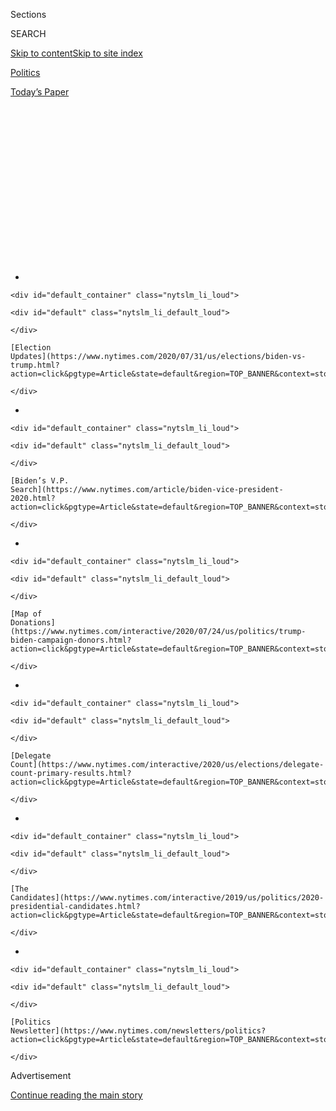 <div id="app">

<div>

<div>

<div>

<div class="NYTAppHideMasthead css-1q2w90k e1suatyy0">

<div class="section css-ui9rw0 e1suatyy2">

<div class="css-eph4ug er09x8g0">

<div class="css-6n7j50">

</div>

<span class="css-1dv1kvn">Sections</span>

<div class="css-10488qs">

<span class="css-1dv1kvn">SEARCH</span>

</div>

[Skip to content](#site-content)[Skip to site
index](#site-index)

</div>

<div id="masthead-section-label" class="css-1wr3we4 eaxe0e00">

[Politics](https://www.nytimes.com/section/politics)

</div>

<div class="css-10698na e1huz5gh0">

</div>

</div>

<div id="masthead-bar-one" class="section hasLinks css-15hmgas e1csuq9d3">

<div class="css-uqyvli e1csuq9d0">

</div>

<div class="css-1uqjmks e1csuq9d1">

</div>

<div class="css-9e9ivx">

[](https://myaccount.nytimes.com/auth/login?response_type=cookie&client_id=vi)

</div>

<div class="css-1bvtpon e1csuq9d2">

[Today’s
Paper](https://www.nytimes.com/section/todayspaper)

</div>

</div>

</div>

</div>

<div data-aria-hidden="false">

<div id="site-content" data-role="main">

<div>

<div class="css-1aor85t" style="opacity:0.000000001;z-index:-1;visibility:hidden">

<div class="css-1hqnpie">

<div class="css-epjblv">

<span class="css-17xtcya">[Politics](/section/politics)</span><span class="css-x15j1o">|</span><span class="css-fwqvlz">‘We’re
Asking You to Dig Deep’: Biden Seeks to Steady Finances as Allies
Fret</span>

</div>

<div class="css-k008qs">

<div class="css-1iwv8en">

<span class="css-18z7m18"></span>

<div>

</div>

</div>

<span class="css-1n6z4y">https://nyti.ms/2PvFKYH</span>

<div class="css-1705lsu">

<div class="css-4xjgmj">

<div class="css-4skfbu" data-role="toolbar" data-aria-label="Social Media Share buttons, Save button, and Comments Panel with current comment count" data-testid="share-tools">

  - 
  - 
  - 
  - 
    
    <div class="css-6n7j50">
    
    </div>

  - 
  - 

</div>

</div>

</div>

</div>

</div>

</div>

<div id="NYT_TOP_BANNER_REGION" class="css-13pd83m">

<div>

<div id="styln-elections-notifications-menu" class="section interactive-content interactive-size-medium css-1edisqu">

<div class="css-17ih8de interactive-body">

<div class="nytslm_innerContainer" data-aria-live="polite">

<div class="nytslm_title">

</div>

  - 
    
    <div id="default_container" class="nytslm_li_loud">
    
    <div id="default" class="nytslm_li_default_loud">
    
    </div>
    
    [Election
    Updates](https://www.nytimes.com/2020/07/31/us/elections/biden-vs-trump.html?action=click&pgtype=Article&state=default&region=TOP_BANNER&context=storylines_menu)
    
    </div>

  - 
    
    <div id="default_container" class="nytslm_li_loud">
    
    <div id="default" class="nytslm_li_default_loud">
    
    </div>
    
    [Biden’s V.P.
    Search](https://www.nytimes.com/article/biden-vice-president-2020.html?action=click&pgtype=Article&state=default&region=TOP_BANNER&context=storylines_menu)
    
    </div>

  - 
    
    <div id="default_container" class="nytslm_li_loud">
    
    <div id="default" class="nytslm_li_default_loud">
    
    </div>
    
    [Map of
    Donations](https://www.nytimes.com/interactive/2020/07/24/us/politics/trump-biden-campaign-donors.html?action=click&pgtype=Article&state=default&region=TOP_BANNER&context=storylines_menu)
    
    </div>

  - 
    
    <div id="default_container" class="nytslm_li_loud">
    
    <div id="default" class="nytslm_li_default_loud">
    
    </div>
    
    [Delegate
    Count](https://www.nytimes.com/interactive/2020/us/elections/delegate-count-primary-results.html?action=click&pgtype=Article&state=default&region=TOP_BANNER&context=storylines_menu)
    
    </div>

  - 
    
    <div id="default_container" class="nytslm_li_loud">
    
    <div id="default" class="nytslm_li_default_loud">
    
    </div>
    
    [The
    Candidates](https://www.nytimes.com/interactive/2019/us/politics/2020-presidential-candidates.html?action=click&pgtype=Article&state=default&region=TOP_BANNER&context=storylines_menu)
    
    </div>

  - 
    
    <div id="default_container" class="nytslm_li_loud">
    
    <div id="default" class="nytslm_li_default_loud">
    
    </div>
    
    [Politics
    Newsletter](https://www.nytimes.com/newsletters/politics?action=click&pgtype=Article&state=default&region=TOP_BANNER&context=storylines_menu)
    
    </div>

</div>

</div>

</div>

</div>

</div>

<div id="top-wrapper" class="css-1sy8kpn">

<div id="top-slug" class="css-l9onyx">

Advertisement

</div>

[Continue reading the main
story](#after-top)

<div class="ad top-wrapper" style="text-align:center;height:100%;display:block;min-height:250px">

<div id="top" class="place-ad" data-position="top" data-size-key="top">

</div>

</div>

<div id="after-top">

</div>

</div>

<div>

<div id="sponsor-wrapper" class="css-1hyfx7x">

<div id="sponsor-slug" class="css-19vbshk">

Supported by

</div>

[Continue reading the main
story](#after-sponsor)

<div id="sponsor" class="ad sponsor-wrapper" style="text-align:center;height:100%;display:block">

</div>

<div id="after-sponsor">

</div>

</div>

<div class="css-186x18t">

</div>

<div class="css-ls6wgr ehdk2mb0">

# ‘We’re Asking You to Dig Deep’: Biden Seeks to Steady Finances as Allies Fret

</div>

Joe Biden’s presidential campaign is spending more money than it is
taking in, unlike his top 2020 rivals, and showing an inability to
galvanize big financial backers or energize many online donors.

<div class="css-79elbk" data-testid="photoviewer-wrapper">

<div class="css-z3e15g" data-testid="photoviewer-wrapper-hidden">

</div>

<div class="css-1a48zt4 ehw59r15" data-testid="photoviewer-children">

![<span class="css-16f3y1r e13ogyst0" data-aria-hidden="true">Former
Vice President Joseph R. Biden Jr. and his allies are dealing with
fallout from recent revelations about his campaign’s troubled financial
picture.</span><span class="css-cnj6d5 e1z0qqy90" itemprop="copyrightHolder"><span class="css-1ly73wi e1tej78p0">Credit...</span><span><span>Jordan
Gale for The New York
Times</span></span></span>](https://static01.nyt.com/images/2019/10/26/us/politics/26biden-money/26biden-money-articleLarge-v2.jpg?quality=75&auto=webp&disable=upscale)

</div>

</div>

<div class="css-18e8msd">

<div class="css-vp77d3 epjyd6m0">

<div class="css-hus3qt ey68jwv0" data-aria-hidden="true">

[![Shane
Goldmacher](https://static01.nyt.com/images/2018/07/27/multimedia/author-shane-goldmacher/author-shane-goldmacher-thumbLarge.png
"Shane Goldmacher")](https://www.nytimes.com/by/shane-goldmacher)

</div>

<div class="css-1baulvz">

By [<span class="css-1baulvz last-byline" itemprop="name">Shane
Goldmacher</span>](https://www.nytimes.com/by/shane-goldmacher)

</div>

</div>

  - 
    
    <div class="css-ld3wwf e16638kd2">
    
    Published Oct. 26, 2019Updated Nov. 19,
    2019
    
    </div>

  - 
    
    <div class="css-4xjgmj">
    
    <div class="css-pvvomx" data-role="toolbar" data-aria-label="Social Media Share buttons, Save button, and Comments Panel with current comment count" data-testid="share-tools">
    
      - 
      - 
      - 
      - 
        
        <div class="css-6n7j50">
        
        </div>
    
      - 
      - 
    
    </div>
    
    </div>

</div>

</div>

<div class="section meteredContent css-1r7ky0e" name="articleBody" itemprop="articleBody">

<div class="css-1fanzo5 StoryBodyCompanionColumn">

<div class="css-53u6y8">

Steve Ricchetti, one of Joseph R. Biden Jr.’s closest confidantes, is
reaching out to wary donors to shore up support. The Biden presidential
campaign is watching costs — some staff members are sleeping at homes of
volunteers — and facing criticism for spending on chartered jets. Mr.
Biden’s team is also urging allies to redouble fund-raising efforts
before the calendar turns to 2020 and he has fewer days to devote to the
money trail.

And in a confidential memo to top bundlers this week, Mr. Biden’s
campaign manager, Greg Schultz, sought to allay growing concerns that
Mr. Biden is facing a cash crunch and won’t be able to stay competitive
with his rivals on the airwaves and on the ground.

</div>

</div>

<div>

</div>

<div class="css-1fanzo5 StoryBodyCompanionColumn">

<div class="css-53u6y8">

“We will have the resources we need to execute our plan,” Mr. Schultz
wrote in the memo, obtained by The New York Times. But he simultaneously
exhorted the money-raisers to do more: “We’re asking you to dig deep.”

</div>

</div>

<div class="css-1fanzo5 StoryBodyCompanionColumn">

<div class="css-53u6y8">

The Biden campaign and its backers are racing to contain fallout from
revelations this month that his campaign is spending more money than it
is taking in, unlike his leading rivals. Mr. Biden’s cash on hand — $9
million — is now only a fraction of what Senators Bernie Sanders ($33.7
million) and Elizabeth Warren ($25.7 million) have banked. He even has
less on hand than two candidates, Mayor Pete Buttigieg and Senator
Kamala Harris, who are well behind him in the polls.

On Thursday, the Biden campaign delivered the clearest signal yet that
it will do whatever it takes to survive financially, [abandoning Mr.
Biden’s long-held opposition to a super
PAC](https://www.nytimes.com/2019/10/24/us/politics/joe-biden-super-pac.html)
independent of the campaign and clearing the way for donors to give
unlimited sums in support of him. Biden advisers cited continuing
attacks from President Trump for the reversal.

Six months into his candidacy and 100 days until the Iowa caucuses, Mr.
Biden is no longer the undisputed Democratic front-runner he once was.
He entered the race in April making the case that, as Barack Obama’s
vice president and a longtime leader with moderate and liberal views, he
stood the best chance of uniting the party, attracting voters across
racial, gender and ideological lines and winning over swing voters in
battleground states.

While Mr. Biden still leads in many polls, and many voters still express
deep appreciation for him, his financial situation — the inability to
consolidate traditional big-money donors or inspire a sufficiently large
online base of small contributors — has served as a flashing warning
sign about the potential limits of his
appeal.

</div>

</div>

<div class="css-1sngw6j">

[](https://www.nytimes.com/interactive/2020/us/elections/democratic-polls.html)

<div class="css-1eoytci">

![](https://static01.nyt.com/images/2020/01/09/us/democratic-polls-promo-1560481207024/democratic-polls-promo-1560481207024-articleLarge-v30.png)

</div>

<div class="css-1rha1bf">

## Which Democrats Are Leading the 2020 Presidential Race?

There are two Democrats running for president. Here’s the latest data to
track how the candidates are doing.

</div>

</div>

<div class="css-1fanzo5 StoryBodyCompanionColumn">

<div class="css-53u6y8">

One rival, Senator Cory Booker of New Jersey, said pointedly this week
that he was [“getting calls from people who are Biden supporters who now
want to hedge
their](https://www.cnn.com/2019/10/23/politics/cory-booker-national-press-club-speech/index.html)[bet](https://www.cnn.com/2019/10/23/politics/cory-booker-national-press-club-speech/index.html)[”](https://www.cnn.com/2019/10/23/politics/cory-booker-national-press-club-speech/index.html)
on the former vice president.

</div>

</div>

<div class="css-1fanzo5 StoryBodyCompanionColumn">

<div class="css-53u6y8">

Ed Rendell, the former Pennsylvania governor and a Biden fund-raiser,
acknowledged he had heard the anxieties. “They’re worried when they see
only $9 million in the bank, because donors have a tendency to believe
the person with the most amount of money wins,” said Mr. Rendell, who
added that he does not share that
view.

<div id="NYT_MAIN_CONTENT_1_REGION" class="css-9tf9ac">

<div>

<div id="styln-nfldraft-updates-block" class="section interactive-content interactive-size-medium css-1ftcdic">

<div class="css-17ih8de interactive-body">

<div id="styln-briefing-block" data-asset-id="">

<div class="briefing-block-header-section">

# [Latest Updates: 2020 Election](https://www.nytimes.com/2020/07/31/us/elections/biden-vs-trump.html?action=click&pgtype=Article&state=default&region=MAIN_CONTENT_1&context=storylines_live_updates)

<div class="briefing-block-ts">

Updated 2020-08-01T01:26:45.732Z

</div>

</div>

  - [Kamala Harris, a top vice-presidential contender, confronts double
    standards.](https://www.nytimes.com/2020/07/31/us/elections/biden-vs-trump.html?action=click&pgtype=Article&state=default&region=MAIN_CONTENT_1&context=storylines_live_updates#link-29fdff45)
  - [Karen Bass and Susan Rice are rising on Biden’s vice-presidential
    shortlist.](https://www.nytimes.com/2020/07/31/us/elections/biden-vs-trump.html?action=click&pgtype=Article&state=default&region=MAIN_CONTENT_1&context=storylines_live_updates#link-13ec3d9c)
  - [Trump says Russian bounties to kill U.S. troops ‘never took
    place.’](https://www.nytimes.com/2020/07/31/us/elections/biden-vs-trump.html?action=click&pgtype=Article&state=default&region=MAIN_CONTENT_1&context=storylines_live_updates#link-49e9a016)

<div class="briefing-block-footer">

<div class="briefing-block-footer-meta">

[See more
updates](https://www.nytimes.com/2020/07/31/us/elections/biden-vs-trump.html?action=click&pgtype=Article&state=default&region=MAIN_CONTENT_1&context=storylines_live_updates)

</div>

</div>

</div>

</div>

</div>

</div>

</div>

Mr. Schultz, the Biden campaign manager, said in an interview on Friday
that Mr. Biden was facing a financial situation unlike any other
Democrat: He is taking incoming fire from both the White House and
primary opponents on a daily basis, and needs to play both offense and
defense within the limits of $2,800 maximum donations.

“We can’t both do a general election and primary. And no one can,” Mr.
Schultz said. Of his rivals who have denounced the super PAC reversal,
he added, “If they were being attacked with $10 million-plus of outside
money in a general election sense, I would love to see what they would
do.”

Mr. Biden’s allies are not only concerned about his fund-raising:
There’s also the spending. Mr. Biden raised $15.7 million in the third
quarter, but he spent $2 million more than that. Among his biggest
expenses was more than $920,000 on chartered jets.

Terry McAuliffe, the former governor of Virginia and a prolific
fund-raiser, said that donors were “furious” about the jet spending and
called the campaign’s overall money situation “very alarming.” Mr.
McAuliffe’s wife recently invited donors to attend a fund-raiser for Mr.
Biden at their home in early November.

Mr. Schultz, when asked about the chartered travel, said that “whatever
maximizes Joe Biden and voter interaction, the greater chance we have to
win.” The campaign said Mr. Biden had flown commercial but declined to
indicate when his last such flight was.

</div>

</div>

<div class="css-1fanzo5 StoryBodyCompanionColumn">

<div class="css-53u6y8">

The pressure over money is bound to intensify as the leading Democratic
campaigns compete in the early voting states and the extraordinarily
expensive media markets of Super Tuesday states like California. Ms.
Warren, currently Mr. Biden’s top rival, has already reserved $2.3
million more in television ads in the early voting states than he has,
according to Advertising Analytics, a media-tracking firm. In the last
30 days, she spent twice as much as Mr. Biden on Facebook ads, while Mr.
Buttigieg spent more than three times as much as Mr. Biden, who has
begun buying more online ads after he [sharply scaled back his digital
spending over the
summer.](https://www.nytimes.com/2019/09/30/us/politics/joe-biden-ads.html)

Mr. Biden and his advisers wave off any cash concerns, arguing he is
already universally known, seen as Mr. Trump’s strongest challenger and
beloved in a way money cannot buy. Mr. Biden, in an interview set to air
Sunday on “60 Minutes,” gave a blunt answer about how he would overcome
his rivals’ cash edge: “I just flat-out beat them.”

More than most candidates, Mr. Biden has cultivated major Democratic
bundlers who gather checks from friends and fellow supporters. To that
end, Mr. Biden has used the old-fashioned strategy of giving fancy
titles to his top bundlers: an “advocate” must raise $25,000, a
“protector” $50,000 and a “unifier” $100,000. Perks, which vary by
level, include monthly calls with campaign leadership, and invitations
to finance committee retreats and forums.

Yet Mr. Biden has struggled to line up the vaunted Obama money operation
behind him. Of the nearly 800 bundlers who raised at least $50,000 for
Mr. Obama’s 2012 campaign — different because it was a presidential
re-election, not a crowded primary —<span class="css-8l6xbc evw5hdy0"> 
</span>less than a quarter have donated to Mr. Biden so far this year,
according to an analysis of Federal Election Commission data. An even
smaller share are actively tapping their networks for him.

One bright spot is that Mr. Biden’s online donations have picked up of
late. His best week for raising money since the second week in the race
came in late September as the impeachment scandal exploded. Then, in the
first half of October, he raised more online than he had raised in all
of September, the campaign said.

The campaign has employed some sky-is-falling tactics to spur giving,
including an email last week threatening “budget cuts” if more money did
not materialize. “Low on resources” was the subject line of a Friday
missive. (No cutbacks are planned, the campaign said.)

If Mr. Biden’s fund-raising does not improve, he could be hard-pressed
to ramp up his operations for the primary season. Just to pay for his
existing campaign infrastructure through the Iowa caucuses would require
the $9 million he has in the bank now plus the full fund-raising haul
that he had in the third quarter.

</div>

</div>

<div class="css-1fanzo5 StoryBodyCompanionColumn">

<div class="css-53u6y8">

In his memo to bundlers, Mr. Schultz outlined ways they were already
trying to control costs, including having the headquarters staff stay at
the homes of supporters “whenever it is available.”

“Clearly everybody would have liked if the Biden campaign raised more in
the last quarter,” said Joe Falk, a Biden fund-raiser in Florida. But
Mr. Falk remained bullish on Mr. Biden’s position in the race. “Given
the full frontal assault from the Republicans, the Russian bots and the
competitors, his polling numbers are holding up better than expected,”
he said.

Despite the competition from two liberals, Ms. Warren and Mr. Sanders,
who have rejected the donor class and would be further left than any
Democratic nominee in many years, Mr. Biden’s team has been unable to
fully consolidate support of the Democratic establishment.

He has been out-raised in the last two quarters by Mr. Buttigieg, who
has won over many former Obama-era ambassadors as a 37-year-old fresh
face for the party.

Last Monday, Bradley Tusk, who served as a re-election campaign manager
for Mayor Michael Bloomberg of New York City, hosted a fund-raiser for
Mr. Buttigieg. According to Mr. Tusk, the crowd was filled with “a lot
of those people you would have thought would be Biden people. And they
weren’t.” (Attendees included Jon S. Corzine, the former New Jersey
governor and Goldman Sachs executive, who had previously attended a
Biden event in the Hamptons in the summer.)

“The feeling in the room,” Mr. Tusk said, “was that Biden has already
lost.”

Mr. Biden’s dependence on donors who have given the $2,800 maximum
amount was one reason for the reversal on a super PAC, which provides
those donors a new outlet to give even more. Records show that almost 35
percent of the $37.7 million that Mr. Biden has raised so far has come
from donors who have given the maximum.

“It just means we have to find new people, and the people we have found
— the people who gave $2,800 — they ought to be able to find a buddy
or two buddies,” said Alan Kessler, a lawyer in Pennsylvania raising
money for Mr. Biden.

</div>

</div>

<div class="css-1fanzo5 StoryBodyCompanionColumn">

<div class="css-53u6y8">

The super PAC reversal ignited swift denunciations from Mr. Sanders and
Ms. Warren, both of whom were running anti-super-PAC ads on Facebook
within 24 hours.

In addition to whatever the pro-Biden super PAC does, the International
Association of Fire Fighters is preparing a pro-Biden campaign of its
own, with a six-figure budget of mostly online spending, said Mark
Treglio, a spokesman for the union.

The need for options like a super PAC reflect the reality that it can be
especially hard for a candidate relying on big donors to raise money
deeper into a campaign.

When Mr. Biden took his campaign’s first trip to Southern California in
May, he held three fund-raisers where a combined more than 600 people
attended. But when he returned in October, he again held three events
and drew about half as many people, a bit more than 300.

Next week, he is headed to Florida for at least two fund-raisers,
according to people familiar with his schedule..

Mr. Biden’s advisers and allies repeatedly emphasize that while he may
not compete dollar for dollar with some rivals — or even come close — he
is intrinsically different because he is already universally known and
widely liked and seen as formidable against Mr. Trump. The word they
kept coming back to was “resilience.”

As in, Mr. Biden has suffered through six months of criticism and
attacks — from his rivals, from the news media, from the president — and
remains at or near the top of the national polls.

</div>

</div>

<div class="css-1fanzo5 StoryBodyCompanionColumn">

<div class="css-53u6y8">

“Any other candidate, it might concern you,” Mike Collier, a Texas
bundler for Mr. Biden who has previously run for office himself, said of
the campaign’s finances. “But with someone like Joe, I’m not anywhere
near as concerned.”

Rachel Shorey, Jonathan Martin and Katie Glueck contributed
reporting.

</div>

</div>

<div>

</div>

</div>

<div>

</div>

<div>

</div>

<div id="NYT_BELOW_MAIN_CONTENT_REGION">

<div>

<div id="STLYN_guide_v1_STYLN_guide_a" class="section css-l08pwh interactive-content interactive-size-medium">

<div class="css-17ih8de interactive-body">

<div class="g-story g-freebird g-max-limit" data-preview-slug="styln-scroll-guide">

</div>

<div id="g-electionguide-id" class="g-electionguide">

<div class="g-electionguide-container">

<div class="g-electionguide-wrapper">

<div class="g-electionguide-logo">

</div>

# Our 2020 Election Guide

Updated July 31, 2020

  - 
    
    -----
    
    ## The Latest
    
      - President Trump’s assault on the Postal Service is intersecting
        with his attacks on mail-in voting. [Voting rights groups say it
        is a recipe for
        disaster.](https://www.nytimes.com/2020/07/31/us/politics/trump-usps-mail-delays.html?action=click&pgtype=Article&state=default&region=BELOW_MAIN_CONTENT&context=storylines_guide)

  - 
    
    -----
    
    ## Biden’s V.P. Search
    
      - [Here are 13
        women](https://www.nytimes.com/article/biden-vice-president-2020.html?action=click&pgtype=Article&state=default&region=BELOW_MAIN_CONTENT&context=storylines_guide)
        who have been under consideration to be Joe Biden’s running
        mate, and why each might be chosen — and might not be.

  - 
    
    -----
    
    ## Keep Up With Our Coverage
    
      - Get an
        [email](https://www.nytimes.com/newsletters/politics?action=click&pgtype=Article&state=default&region=BELOW_MAIN_CONTENT&context=storylines_guide)
        recapping the day’s news
    
    <!-- end list -->
    
      - Download our mobile app on
        [iOS](https://apps.apple.com/us/app/nytimes/id284862083?ls=1&mat_click_id=5c79ae7455014fd1bd66b5610c05b8f2-20191112-16948&referrer=mat_click_id%3D5c79ae7455014fd1bd66b5610c05b8f2-20191112-16948%26link_click_id%3D722930677036718082)
        and
        [Android](http://a.localytics.com/android?id=com.nytimes.android&referrer=utm_source%3Dother_nyt_mobile_web%26utm_medium%3DWeb%2520page%26utm_term%3DGeneral%2520Mobile%2520Page%26utm_campaign%3DNYT%2520Mobile%2520General%2520Page)
        and turn on Breaking News and Politics alerts

</div>

</div>

</div>

</div>

</div>

</div>

</div>

<div>

</div>

<div>

<div id="bottom-wrapper" class="css-1ede5it">

<div id="bottom-slug" class="css-l9onyx">

Advertisement

</div>

[Continue reading the main
story](#after-bottom)

<div id="bottom" class="ad bottom-wrapper" style="text-align:center;height:100%;display:block;min-height:90px">

</div>

<div id="after-bottom">

</div>

</div>

</div>

</div>

</div>

## Site Index

<div>

</div>

## Site Information Navigation

  - [© <span>2020</span> <span>The New York Times
    Company</span>](https://help.nytimes.com/hc/en-us/articles/115014792127-Copyright-notice)

<!-- end list -->

  - [NYTCo](https://www.nytco.com/)
  - [Contact
    Us](https://help.nytimes.com/hc/en-us/articles/115015385887-Contact-Us)
  - [Work with us](https://www.nytco.com/careers/)
  - [Advertise](https://nytmediakit.com/)
  - [T Brand Studio](http://www.tbrandstudio.com/)
  - [Your Ad
    Choices](https://www.nytimes.com/privacy/cookie-policy#how-do-i-manage-trackers)
  - [Privacy](https://www.nytimes.com/privacy)
  - [Terms of
    Service](https://help.nytimes.com/hc/en-us/articles/115014893428-Terms-of-service)
  - [Terms of
    Sale](https://help.nytimes.com/hc/en-us/articles/115014893968-Terms-of-sale)
  - [Site
    Map](https://spiderbites.nytimes.com)
  - [Help](https://help.nytimes.com/hc/en-us)
  - [Subscriptions](https://www.nytimes.com/subscription?campaignId=37WXW)

</div>

</div>

</div>

</div>
